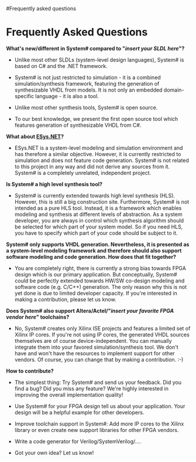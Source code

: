 #Frequently asked questions

# Frequently Asked Questions #

**What's new/different in System# compared to "_insert your SLDL here_"?**

  * Unlike most other SLDLs (system-level design languages), System# is based on C# and the .NET framework.

  * System# is not just restricted to simulation - it is a combined simulation/synthesis framework, featuring the generation of synthesizable VHDL from models. It is not only an embedded domain-specific language - it is also a tool.

  * Unlike most other synthesis tools, System# is open source.

  * To our best knowledge, we present the first open source tool which features generation of synthesizable VHDL from C#.

**What about [ESys.NET](http://sourceforge.net/projects/esyssim/)?**

  * ESys.NET is a system-level modeling and simulation environment and has therefore a similar objective. However, it is currently restricted to simulation and does not feature code generation. System# is not related to this project in any way and did not derive any sources from it. System# is a completely unrelated, independent project.

**Is System# a high level synthesis tool?**

  * System# is currently extended towards high level synthesis (HLS). However, this is still a big construction site. Furthermore, System# is not intended as a pure HLS tool. Instead, it is a framework which enables modeling and synthesis at different levels of abstraction. As a system developer, you are always in control which synthesis algorithm should be selected for which part of your system model. So if you need HLS, you have to specify which part of your code should be subject to it.

**System# only supports VHDL generation. Nevertheless, it is presented as a system-level modeling framework and therefore should also support software modeling and code generation. How does that fit together?**

  * You are completely right, there is currently a strong bias towards FPGA design which is our primary application. But conceptually, System# could be perfectly extended towards HW/SW co-design modeling and software code (e.g. C/C++) generation. The only reason why this is not yet done is due to limited developer capacity. If you're interested in making a contribution, please let us know.

**Does System# also support Altera/Actel/"_insert your favorite FPGA vendor here_" toolchains?**

  * No, System# creates only Xilinx ISE projects and features a limited set of Xilinx IP cores. If you're not using IP cores, the generated VHDL sources themselves are of course device-independent. You can manually integrate them into your favored simulation/synthesis tool. We don't have and won't have the resources to implement support for other vendors. Of course, you can change that by making a contribution. :-)

**How to contribute?**

  * The simplest thing: Try System# and send us your feedback. Did you find a bug? Did you miss any feature? We're highly interested in improving the overall implementation quality!

  * Use System# for your FPGA design tell us about your application. Your design will be a helpful example for other developers.

  * Improve toolchain support in System#: Add more IP cores to the Xilinx library or even create new support libraries for other FPGA vendors.

  * Write a code generator for Verilog/SystemVerilog/....


  * Got your own idea? Let us know!